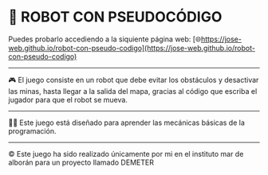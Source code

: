 # 🤖 ROBOT CON PSEUDOCÓDIGO

Puedes probarlo accediendo a la siquiente página web: [🌐https://jose-web.github.io/robot-con-pseudo-codigo](https://jose-web.github.io/robot-con-pseudo-codigo)

---

🎮 El juego consiste en un robot que debe evitar los obstáculos y desactivar las minas, hasta llegar a la salida del mapa, gracias al código que escriba el jugador para que el robot se mueva.

---

👨‍🎓 Este juego está diseñado para aprender las mecánicas básicas de la programación.

---

©️ Este juego ha sido realizado únicamente por mi en el instituto mar de alborán para un proyecto llamado DEMETER